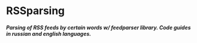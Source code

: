 # RSSparsing
##### Parsing of RSS feeds by certain words w/ feedparser library. Code guides in russian and english languages.
